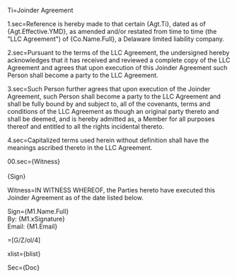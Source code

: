 Ti=Joinder Agreement

1.sec=Reference is hereby made to that certain {Agt.Ti}, dated as of {Agt.Effective.YMD}, as amended and/or restated from time to time (the "LLC Agreement") of {Co.Name.Full}, a Delaware limited liability company.

2.sec=Pursuant to the terms of the LLC Agreement, the undersigned hereby acknowledges that it has received and reviewed a complete copy of the LLC Agreement and agrees that upon execution of this Joinder Agreement such Person shall become a party to the LLC Agreement.

3.sec=Such Person further agrees that upon execution of the Joinder Agreement, such Person shall become a party to the LLC Agreement and shall be fully bound by and subject to, all of the covenants, terms and conditions of the LLC Agreement as though an original party thereto and shall be deemed, and is hereby admitted as, a Member for all purposes thereof and entitled to all the rights incidental thereto.

4.sec=Capitalized terms used herein without definition shall have the meanings ascribed thereto in the LLC Agreement.

00.sec={Witness}<br><br>{Sign}

Witness=IN WITNESS WHEREOF, the Parties hereto have executed this Joinder Agreement as of the date listed below.

Sign={M1.Name.Full}<br>By:  {M1.xSignature}<br>Email: {M1.Email}

=[G/Z/ol/4]

xlist={blist}

Sec={Doc}
